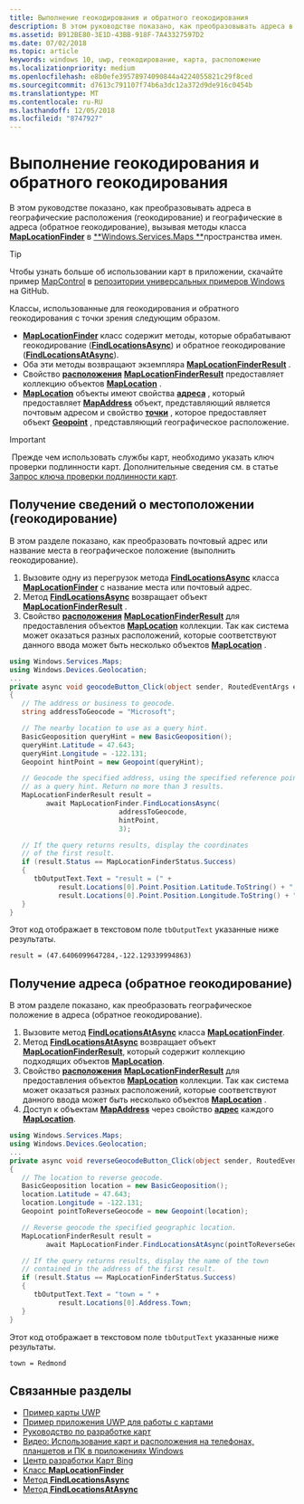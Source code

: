 ```yaml
---
title: Выполнение геокодирования и обратного геокодирования
description: В этом руководстве показано, как преобразовывать адреса в географические расположения (геокодирование) и географические в адреса (обратное геокодирование), вызывая методы класса MapLocationFinder в пространстве имен Windows.Services.Maps.
ms.assetid: B912BE80-3E1D-43BB-918F-7A43327597D2
ms.date: 07/02/2018
ms.topic: article
keywords: windows 10, uwp, геокодирование, карта, расположение
ms.localizationpriority: medium
ms.openlocfilehash: e8b0efe39578974090844a4224055821c29f8ced
ms.sourcegitcommit: d7613c791107f74b6a3dc12a372d9de916c0454b
ms.translationtype: MT
ms.contentlocale: ru-RU
ms.lasthandoff: 12/05/2018
ms.locfileid: "8747927"
---
```

# <a name="perform-geocoding-and-reverse-geocoding"></a>Выполнение геокодирования и обратного геокодирования

В этом руководстве показано, как преобразовывать адреса в географические расположения (геокодирование) и географические в адреса (обратное геокодирование), вызывая методы класса [**MapLocationFinder**](https://msdn.microsoft.com/library/windows/apps/dn627550) в [**Windows.Services.Maps **](https://msdn.microsoft.com/library/windows/apps/dn636979)пространства имен.

> [!TIP]
> Чтобы узнать больше об использовании карт в приложении, скачайте пример [MapControl](https://github.com/Microsoft/Windows-universal-samples/tree/master/Samples/MapControl) в [репозитории универсальных примеров Windows](hhttps://github.com/Microsoft/Windows-universal-samples) на GitHub.

Классы, использованные для геокодирования и обратного геокодирования с точки зрения следующим образом.

-   [**MapLocationFinder**](https://msdn.microsoft.com/library/windows/apps/dn627550) класс содержит методы, которые обрабатывают геокодирование ([**FindLocationsAsync**](https://msdn.microsoft.com/library/windows/apps/dn636925)) и обратное геокодирование ([**FindLocationsAtAsync**](https://msdn.microsoft.com/library/windows/apps/dn636928)).
-   Оба эти методы возвращают экземпляра [**MapLocationFinderResult**](https://msdn.microsoft.com/library/windows/apps/dn627551) .
-   Свойство [**расположения**](https://msdn.microsoft.com/library/windows/apps/dn627552) [**MapLocationFinderResult**](https://msdn.microsoft.com/library/windows/apps/dn627551) предоставляет коллекцию объектов [**MapLocation**](https://msdn.microsoft.com/library/windows/apps/dn627549) . 
-   [**MapLocation**](https://msdn.microsoft.com/library/windows/apps/dn627549) объекты имеют свойства [**адреса**](https://msdn.microsoft.com/library/windows/apps/dn636929) , который предоставляет [**MapAddress**](https://msdn.microsoft.com/library/windows/apps/dn627533) объект, представляющий является почтовым адресом и свойство [**точки**](https://docs.microsoft.com/uwp/api/windows.services.maps.maplocation.point) , которое предоставляет объект [**Geopoint**](https://docs.microsoft.com/uwp/api/windows.devices.geolocation.geopoint) , представляющий географическое расположение.

> [!IMPORTANT]
> Прежде чем использовать службы карт, необходимо указать ключ проверки подлинности карт. Дополнительные сведения см. в статье [Запрос ключа проверки подлинности карт](authentication-key.md).

## <a name="get-a-location-geocode"></a>Получение сведений о местоположении (геокодирование)

В этом разделе показано, как преобразовать почтовый адрес или название места в географическое положение (выполнить геокодирование).

1.  Вызовите одну из перегрузок метода [**FindLocationsAsync**](https://msdn.microsoft.com/library/windows/apps/dn636925) класса [**MapLocationFinder**](https://msdn.microsoft.com/library/windows/apps/dn627550) с название места или почтовый адрес.
2.  Метод [**FindLocationsAsync**](https://msdn.microsoft.com/library/windows/apps/dn636925) возвращает объект [**MapLocationFinderResult**](https://msdn.microsoft.com/library/windows/apps/dn627551) .
3.  Свойство [**расположения**](https://msdn.microsoft.com/library/windows/apps/dn627552) [**MapLocationFinderResult**](https://msdn.microsoft.com/library/windows/apps/dn627551) для предоставления объектов [**MapLocation**](https://msdn.microsoft.com/library/windows/apps/dn627549) коллекции. Так как система может оказаться разных расположений, которые соответствуют данного ввода может быть несколько объектов [**MapLocation**](https://msdn.microsoft.com/library/windows/apps/dn627549) .

```csharp
using Windows.Services.Maps;
using Windows.Devices.Geolocation;
...
private async void geocodeButton_Click(object sender, RoutedEventArgs e)
{
   // The address or business to geocode.
   string addressToGeocode = "Microsoft";

   // The nearby location to use as a query hint.
   BasicGeoposition queryHint = new BasicGeoposition();
   queryHint.Latitude = 47.643;
   queryHint.Longitude = -122.131;
   Geopoint hintPoint = new Geopoint(queryHint);

   // Geocode the specified address, using the specified reference point
   // as a query hint. Return no more than 3 results.
   MapLocationFinderResult result =
         await MapLocationFinder.FindLocationsAsync(
                           addressToGeocode,
                           hintPoint,
                           3);

   // If the query returns results, display the coordinates
   // of the first result.
   if (result.Status == MapLocationFinderStatus.Success)
   {
      tbOutputText.Text = "result = (" +
            result.Locations[0].Point.Position.Latitude.ToString() + "," +
            result.Locations[0].Point.Position.Longitude.ToString() + ")";
   }
}
```

Этот код отображает в текстовом поле `tbOutputText` указанные ниже результаты.

``` syntax
result = (47.6406099647284,-122.129339994863)
```

## <a name="get-an-address-reverse-geocode"></a>Получение адреса (обратное геокодирование)

В этом разделе показано, как преобразовать географическое положение в адреса (обратное геокодирование).

1.  Вызовите метод [**FindLocationsAtAsync**](https://msdn.microsoft.com/library/windows/apps/dn636928) класса [**MapLocationFinder**](https://msdn.microsoft.com/library/windows/apps/dn627550).
2.  Метод [**FindLocationsAtAsync**](https://msdn.microsoft.com/library/windows/apps/dn636928) возвращает объект [**MapLocationFinderResult**](https://msdn.microsoft.com/library/windows/apps/dn627551), который содержит коллекцию подходящих объектов [**MapLocation**](https://msdn.microsoft.com/library/windows/apps/dn627549).
3.  Свойство [**расположения**](https://msdn.microsoft.com/library/windows/apps/dn627552) [**MapLocationFinderResult**](https://msdn.microsoft.com/library/windows/apps/dn627551) для предоставления объектов [**MapLocation**](https://msdn.microsoft.com/library/windows/apps/dn627549) коллекции. Так как система может оказаться разных расположений, которые соответствуют данного ввода может быть несколько объектов [**MapLocation**](https://msdn.microsoft.com/library/windows/apps/dn627549) .
4.  Доступ к объектам [**MapAddress**](https://msdn.microsoft.com/library/windows/apps/dn627533) через свойство [**адрес**](https://msdn.microsoft.com/library/windows/apps/dn636929) каждого [**MapLocation**](https://msdn.microsoft.com/library/windows/apps/dn627549).

```csharp
using Windows.Services.Maps;
using Windows.Devices.Geolocation;
...
private async void reverseGeocodeButton_Click(object sender, RoutedEventArgs e)
{
   // The location to reverse geocode.
   BasicGeoposition location = new BasicGeoposition();
   location.Latitude = 47.643;
   location.Longitude = -122.131;
   Geopoint pointToReverseGeocode = new Geopoint(location);

   // Reverse geocode the specified geographic location.
   MapLocationFinderResult result =
         await MapLocationFinder.FindLocationsAtAsync(pointToReverseGeocode);

   // If the query returns results, display the name of the town
   // contained in the address of the first result.
   if (result.Status == MapLocationFinderStatus.Success)
   {
      tbOutputText.Text = "town = " +
            result.Locations[0].Address.Town;
   }
}
```

Этот код отображает в текстовом поле `tbOutputText` указанные ниже результаты.

``` syntax
town = Redmond
```

## <a name="related-topics"></a>Связанные разделы

* [Пример карты UWP](http://go.microsoft.com/fwlink/p/?LinkId=619977)
* [Пример приложения UWP для работы с картами](http://go.microsoft.com/fwlink/p/?LinkId=619982)
* [Руководство по разработке карт](https://msdn.microsoft.com/library/windows/apps/dn596102)
* [Видео: Использование карт и расположения на телефонах, планшетов и ПК в приложениях Windows](https://channel9.msdn.com/Events/Build/2015/2-757)
* [Центр разработки Карт Bing](https://www.bingmapsportal.com/)
* [Класс **MapLocationFinder**](https://msdn.microsoft.com/library/windows/apps/dn627550)
* [Метод **FindLocationsAsync**](https://msdn.microsoft.com/library/windows/apps/dn636925)
* [Метод **FindLocationsAtAsync**](https://msdn.microsoft.com/library/windows/apps/dn636928)
